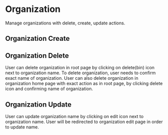 # Organization 

Manage organizations with delete, create, update actions.

## Organization Create

## Organization Delete

User can delete organization in root page by clicking on delete(bin) icon next to organization name. To delete organization, user needs to confirm exact name of organization.
User can also delete organization in organization home page with exact action as in root page, by clicking delete icon and confirming name of organization.

## Organization Update

User can update organization name by clicking on edit icon next to organization name. User will be redirected to organization edit page in order to update name.
